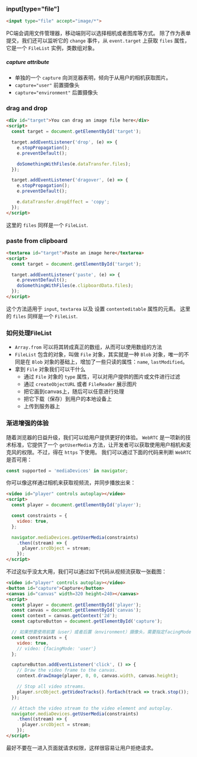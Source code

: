 ### input[type="file"]
```html
<input type="file" accept="image/*">
```
PC端会调用文件管理器，移动端则可以选择相机或者图库等方式。
除了作为表单提交，我们还可以监听它的 `change` 事件，从 `event.target` 上获取 `files` 属性，它是一个 `FileList` 实例，类数组对象。

##### capture attribute
- 单独的一个 `capture` 向浏览器表明，倾向于从用户的相机获取图片。
- `capture="user"` 前置摄像头
- `capture="environment"` 后置摄像头

### drag and drop
```html
<div id="target">You can drag an image file here</div>
<script>
  const target = document.getElementById('target');

  target.addEventListener('drop', (e) => {
    e.stopPropagation();
    e.preventDefault();

    doSomethingWithFiles(e.dataTransfer.files);
  });

  target.addEventListener('dragover', (e) => {
    e.stopPropagation();
    e.preventDefault();

    e.dataTransfer.dropEffect = 'copy';
  });
</script>
```
这里的 `files` 同样是一个 `FileList`.

### paste from clipboard
```html
<textarea id="target">Paste an image here</textarea>
<script>
  const target = document.getElementById('target');

  target.addEventListener('paste', (e) => {
    e.preventDefault();
    doSomethingWithFiles(e.clipboardData.files);
  });
</script>
```
这个方法适用于 `input`, `textarea` 以及 设置 `contenteditable` 属性的元素。
这里的 `files` 同样是一个 `FileList`.

### 如何处理FileList
- `Array.from` 可以将其转成真正的数组，从而可以使用数组的方法
- `FileList` 包含的对象，叫做 `File` 对象，其实就是一种 `Blob` 对象，唯一的不同是在 `Blob` 对象的基础上，增加了一些只读的属性：`name`, `lastModified`。
- 拿到 `File` 对象我们可以干什么
  - 通过 `File` 对象的 `type` 属性，可以对用户提供的图片或文件进行过滤
  - 通过 `createObjectURL` 或者 `FileReader` 展示图片
  - 把它画到canvas上，随后可以任意进行处理
  - 把它下载（保存）到用户的本地设备上
  - 上传到服务器上

### 渐进增强的体验
随着浏览器的日益升级，我们可以给用户提供更好的体验。
`WebRTC` 是一项新的技术标准，它提供了一个 `getUserMedia` 方法，让开发者可以获取使用用户相机和麦克风的权限。不过，得在 `https` 下使用。
我们可以通过下面的代码来判断 `WebRTC` 是否可用：
```js
const supported = 'mediaDevices' in navigator;
```
你可以像这样通过相机来获取视频流，并同步播放出来：
```html
<video id="player" controls autoplay></video>
<script>
  const player = document.getElementById('player');

  const constraints = {
    video: true,
  };

  navigator.mediaDevices.getUserMedia(constraints)
    .then((stream) => {
      player.srcObject = stream;
    });
</script>
```

不过这似乎没太大用，我们可以通过如下代码从视频流获取一张截图：
```html
<video id="player" controls autoplay></video>
<button id="capture">Capture</button>
<canvas id="canvas" width=320 height=240></canvas>
<script>
  const player = document.getElementById('player');
  const canvas = document.getElementById('canvas');
  const context = canvas.getContext('2d');
  const captureButton = document.getElementById('capture');

  // 如果想要使用前置（user）或者后置（environment）摄像头，需要指定facingMode
  const constraints = {
    video: true,
    // video: {facingMode: 'user'}
  };

  captureButton.addEventListener('click', () => {
    // Draw the video frame to the canvas.
    context.drawImage(player, 0, 0, canvas.width, canvas.height);

    // Stop all video streams.
    player.srcObject.getVideoTracks().forEach(track => track.stop());
  });

  // Attach the video stream to the video element and autoplay.
  navigator.mediaDevices.getUserMedia(constraints)
    .then((stream) => {
      player.srcObject = stream;
    });
</script>
```
最好不要在一进入页面就请求权限，这样很容易让用户拒绝请求。
